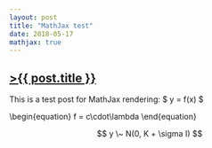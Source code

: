 ```yaml
---
layout: post
title: "MathJax test"
date: 2018-05-17
mathjax: true
---
```


## [>{{ post.title }}](https://caesoma.github.io/archive/standalone/2000-00-00)

This is a test post for MathJax rendering: $ y = f(x) $

\\begin{equation}
    f = c\cdot\lambda
\\end{equation}

$$ y \~ N(0, K + \sigma I) $$

<!-- [//]: # (comment) -->

<!-- `-- caetano, {{ page.date | date: "%Y-%m-%d" }}` -->
